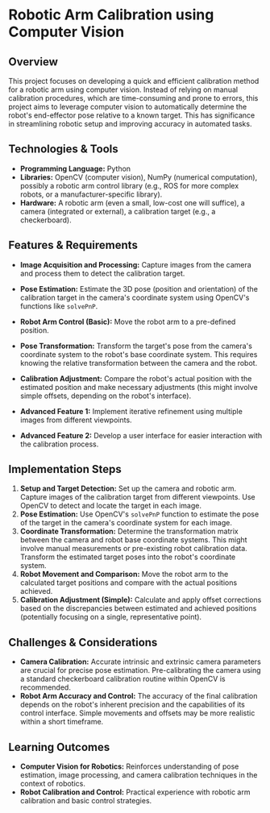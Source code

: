 # Robotic Arm Calibration using Computer Vision

## Overview

This project focuses on developing a quick and efficient calibration method for a robotic arm using computer vision.  Instead of relying on manual calibration procedures, which are time-consuming and prone to errors, this project aims to leverage computer vision to automatically determine the robot's end-effector pose relative to a known target.  This has significance in streamlining robotic setup and improving accuracy in automated tasks.

## Technologies & Tools

* **Programming Language:** Python
* **Libraries:** OpenCV (computer vision), NumPy (numerical computation), possibly a robotic arm control library (e.g., ROS for more complex robots, or a manufacturer-specific library).
* **Hardware:** A robotic arm (even a small, low-cost one will suffice), a camera (integrated or external), a calibration target (e.g., a checkerboard).


## Features & Requirements

- **Image Acquisition and Processing:** Capture images from the camera and process them to detect the calibration target.
- **Pose Estimation:**  Estimate the 3D pose (position and orientation) of the calibration target in the camera's coordinate system using OpenCV's functions like `solvePnP`.
- **Robot Arm Control (Basic):**  Move the robot arm to a pre-defined position.
- **Pose Transformation:** Transform the target's pose from the camera's coordinate system to the robot's base coordinate system. This requires knowing the relative transformation between the camera and the robot.
- **Calibration Adjustment:**  Compare the robot's actual position with the estimated position and make necessary adjustments (this might involve simple offsets, depending on the robot's interface).

- **Advanced Feature 1:** Implement iterative refinement using multiple images from different viewpoints.
- **Advanced Feature 2:**  Develop a user interface for easier interaction with the calibration process.


## Implementation Steps

1. **Setup and Target Detection:** Set up the camera and robotic arm. Capture images of the calibration target from different viewpoints. Use OpenCV to detect and locate the target in each image.
2. **Pose Estimation:** Use OpenCV's `solvePnP` function to estimate the pose of the target in the camera's coordinate system for each image.
3. **Coordinate Transformation:**  Determine the transformation matrix between the camera and robot base coordinate systems. This might involve manual measurements or pre-existing robot calibration data. Transform the estimated target poses into the robot's coordinate system.
4. **Robot Movement and Comparison:** Move the robot arm to the calculated target positions and compare with the actual positions achieved.
5. **Calibration Adjustment (Simple):**  Calculate and apply offset corrections based on the discrepancies between estimated and achieved positions (potentially focusing on a single, representative point).


## Challenges & Considerations

- **Camera Calibration:** Accurate intrinsic and extrinsic camera parameters are crucial for precise pose estimation.  Pre-calibrating the camera using a standard checkerboard calibration routine within OpenCV is recommended.
- **Robot Arm Accuracy and Control:** The accuracy of the final calibration depends on the robot's inherent precision and the capabilities of its control interface.  Simple movements and offsets may be more realistic within a short timeframe.


## Learning Outcomes

- **Computer Vision for Robotics:**  Reinforces understanding of pose estimation, image processing, and camera calibration techniques in the context of robotics.
- **Robot Calibration and Control:** Practical experience with robotic arm calibration and basic control strategies.

